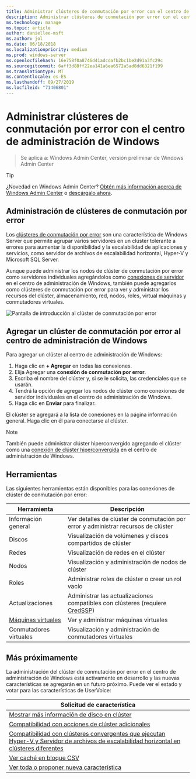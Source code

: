 ```yaml
---
title: Administrar clústeres de conmutación por error con el centro de administración de Windows
description: Administrar clústeres de conmutación por error con el centro de administración de Windows (proyecto Honolulu)
ms.technology: manage
ms.topic: article
author: daniellee-msft
ms.author: jol
ms.date: 06/18/2018
ms.localizationpriority: medium
ms.prod: windows-server
ms.openlocfilehash: 16e758f0a8746d41adcdafb2bc1be2d91a3fc29c
ms.sourcegitcommit: 6aff3d88ff22ea141a6ea6572a5ad8dd6321f199
ms.translationtype: MT
ms.contentlocale: es-ES
ms.lasthandoff: 09/27/2019
ms.locfileid: "71406801"
---
```

# <a name="manage-failover-clusters-with-windows-admin-center"></a>Administrar clústeres de conmutación por error con el centro de administración de Windows

>Se aplica a: Windows Admin Center, versión preliminar de Windows Admin Center

> [!Tip]
> ¿Novedad en Windows Admin Center?
> [Obtén más información acerca de Windows Admin Center](../understand/windows-admin-center.md) o [descárgalo ahora](https://aka.ms/windowsadmincenter).

## <a name="managing-failover-clusters"></a>Administración de clústeres de conmutación por error
Los [clústeres de conmutación por error](https://docs.microsoft.com/windows-server/failover-clustering/failover-clustering-overview) son una característica de Windows Server que permite agrupar varios servidores en un clúster tolerante a errores para aumentar la disponibilidad y la escalabilidad de aplicaciones y servicios, como servidor de archivos de escalabilidad horizontal, Hyper-V y Microsoft SQL Server.

Aunque puede administrar los nodos de clúster de conmutación por error como servidores individuales agregándolos como [conexiones de servidor](manage-servers.md) en el centro de administración de Windows, también puede agregarlos como clústeres de conmutación por error para ver y administrar los recursos del clúster, almacenamiento, red, nodos, roles, virtual máquinas y conmutadores virtuales.

![Pantalla de introducción al clúster de conmutación por error](../media/manage-failover-clusters/fcm-overview.png)

## <a name="adding-a-failover-cluster-to-windows-admin-center"></a>Agregar un clúster de conmutación por error al centro de administración de Windows
Para agregar un clúster al centro de administración de Windows:

1. Haga clic en **+ Agregar** en todas las conexiones.
2. Elija Agregar una **conexión de conmutación por error**.
3. Escriba el nombre del clúster y, si se le solicita, las credenciales que se usarán.
4. Tendrá la opción de agregar los nodos de clúster como conexiones de servidor individuales en el centro de administración de Windows.
5. Haga clic en **Enviar** para finalizar.

El clúster se agregará a la lista de conexiones en la página información general. Haga clic en él para conectarse al clúster.

> [!NOTE]
> También puede administrar clúster hiperconvergido agregando el clúster como una [conexión de clúster hiperconvergida](manage-hyper-converged.md) en el centro de administración de Windows.

## <a name="tools"></a>Herramientas

Las siguientes herramientas están disponibles para las conexiones de clúster de conmutación por error:

| Herramienta | Descripción |
| ---- | ----------- |
| Información general | Ver detalles de clúster de conmutación por error y administrar recursos de clúster |
| Discos | Visualización de volúmenes y discos compartidos de clúster |
| Redes | Visualización de redes en el clúster |
| Nodos | Visualización y administración de nodos de clúster |
| Roles | Administrar roles de clúster o crear un rol vacío |
| Actualizaciones | Administrar las actualizaciones compatibles con clústeres (requiere [CredSSP](../understand/faq.md#does-windows-admin-center-use-credssp)) |
| [Máquinas virtuales](manage-virtual-machines.md) | Ver y administrar máquinas virtuales |
| Conmutadores virtuales | Visualización y administración de conmutadores virtuales |

## <a name="more-coming"></a>Más próximamente

La administración del clúster de conmutación por error en el centro de administración de Windows está activamente en desarrollo y las nuevas características se agregarán en un futuro próximo. Puede ver el estado y votar para las características de UserVoice:

|Solicitud de característica|
|-------|
| [Mostrar más información de disco en clúster](https://windowsserver.uservoice.com/forums/295071-management-tools/suggestions/31740424--cluster-more-disk-info-in-failover-cluster-manag) |
| [Compatibilidad con acciones de clúster adicionales](https://windowsserver.uservoice.com/forums/295071-management-tools/suggestions/33558076--fcm-full-csv-management-cycle-in-one-place) |
| [Compatibilidad con clústeres convergentes que ejecutan Hyper-V y Servidor de archivos de escalabilidad horizontal en clústeres diferentes](https://windowsserver.uservoice.com/forums/295071-management-tools/suggestions/31729741--cluster-support-for-converged-architecture) |
| [Ver caché en bloque CSV](https://windowsserver.uservoice.com/forums/295071-management-tools/suggestions/31669477--cluster-csv-block-cache) |
| [Ver toda o proponer nueva característica](https://windowsserver.uservoice.com/forums/295071/filters/top?category_id=319162&query=%5Bcluster%5D) |